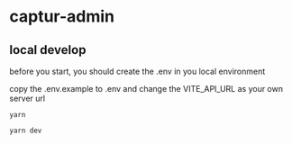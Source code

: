 # captur-admin

## local develop


before you start, you should create the .env in you local environment

copy the .env.example to .env and change the VITE_API_URL as your own server url

```
yarn

yarn dev
```
